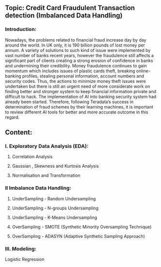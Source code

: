 
## Topic: Credit Card Fraudulent Transaction detection (Imbalanced Data Handling)

### Introduction:
Nowadays, the problems related to financial fraud increase day by day around the world. In UK only, it is 190 billion pounds of lost money per annum. A variety of solutions to such kind of issue were implemented by vast number of banks recent years, however the fraudulence still affects a significant part of clients creating a strong erosion of confidence in banks and undermining their credibility. Money fraudulence continues to gain momentum which includes issues of plastic cards theft, breaking online-banking profiles, stealing personal information, account numbers and security codes. Thus, the actions to minimize money theft issues were undertaken but there is still an urgent need of more considerate work on finding better and stronger system to keep financial information private and difficult to hack. The implementation of AI into banking security system had already been started. Therefore, following Teradata’s success in determination of fraud schemes by their learning machines, it is important to review different AI tools for better and more accurate outcome in this regard.

## Content:
### I. Exploratory Data Analysis (EDA):
1. Correlation Analysis

2. Gaussian , Skewness and Kurtosis Analysis

3. Normalisation and Transformation

### II Imbalance Data Handling:
1. UnderSampling - Random Undersampling

2. UnderSampling - N-groups Undersampling

3. UnderSampling - K-Means Undersampling

4. OverSampling - SMOTE (Synthetic Minority Oversampling Technique)

5. OverSampling - ADASYN (Adaptive Synthetic Sampling Approach)

### III. Modeling:
Logistic Regression
